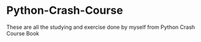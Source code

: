 # Python-Crash-Course
These are all the studying and exercise done by myself from Python Crash Course Book
